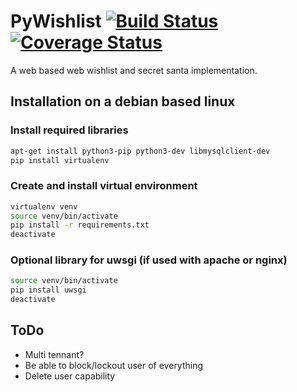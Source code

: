 # PyWishlist [![Build Status](https://travis-ci.org/oxivanisher/PyWishlist.svg?branch=master)](https://travis-ci.org/oxivanisher/PyWishlist) [![Coverage Status](https://coveralls.io/repos/github/oxivanisher/PyWishlist/badge.svg)](https://coveralls.io/github/oxivanisher/PyWishlist)
A web based web wishlist and secret santa implementation.


## Installation on a debian based linux
### Install required libraries
```bash
apt-get install python3-pip python3-dev libmysqlclient-dev
pip install virtualenv
```

### Create and install virtual environment
```bash
virtualenv venv
source venv/bin/activate
pip install -r requirements.txt
deactivate
```

### Optional library for uwsgi (if used with apache or nginx)
```bash
source venv/bin/activate
pip install uwsgi
deactivate
```

## ToDo
* Multi tennant?
* Be able to block/lockout user of everything
* Delete user capability
